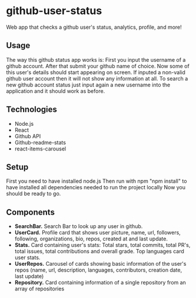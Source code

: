 # github-user-status

Web app that checks a github user's status, analytics, profile, and more!

## Usage

The way this github status app works is:
First you input the username of a github account.
After that submit your github name of choice.
Now some of this user's details should start appearing on screen.
If inputed a non-valid github user account then it will not show any information at all.
To search a new github account status just input again a new username into the application and it should work as before.

## Technologies

-   Node.js
-   React
-   Github API
-   Github-readme-stats
-   react-items-carousel

## Setup

First you need to have installed node.js
Then run with npm "npm install" to have installed all dependencies needed to run the project locally
Now you should be ready to go.

## Components

-   **SearchBar.** Search Bar to look up any user in github.
-   **UserCard.** Profile card that shows user picture, name, url, followers, following, organizations, bio, repos, created at and last update.
-   **Stats.** Card containing user's stats: Total stars, total commits, total PR's, total issues, total contributions and overall grade. Top languages card user stats.
-   **UserRepos.** Carousel of cards showing basic information of the user's repos (name, url, description, languages, contributors, creation date, last update)
-   **Repository.** Card containing information of a single repository from an array of repositories
